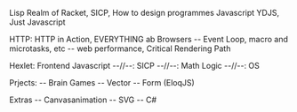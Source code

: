 Lisp Realm of Racket, SICP, How to design programmes
Javascript YDJS, Just Javascript

HTTP: HTTP in Action, EVERYTHING ab Browsers
-- Event Loop, macro and microtasks, etc
-- web performance, Critical Rendering Path

Hexlet: Frontend Javascript
--//--: SICP
--//--: Math Logic
--//--: OS


Prjects:
-- Brain Games
-- Vector
-- Form (EloqJS)

Extras
-- Canvasanimation
-- SVG
-- C#
